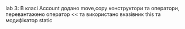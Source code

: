lab 3: В класі Account додано move,copy конструктори та оператори, перевантажено оператор << та використано вказівник this та модифікатор static 
